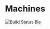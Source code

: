# Machines

[![Build Status](https://api.travis-ci.org/Sogyo/statistics-machines.svg)](https://travis-ci.org/Sogyo/statistics-machines)
Bla
